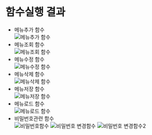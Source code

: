 # 함수실행 결과
- 메뉴추가 함수   
![메뉴추가 함수](https://user-images.githubusercontent.com/100466772/167415006-ceaf0db1-85aa-449e-8b38-1a8c38c4a9d2.PNG)
- 메뉴조회 함수    
![메뉴조회 함수](https://user-images.githubusercontent.com/100466772/167415226-fb694cb3-ee89-4d0e-8302-09b8cf28b54e.PNG)
- 메뉴수정 함수     
![메뉴수정 함수](https://user-images.githubusercontent.com/100466772/167415344-736aad98-d075-4123-b9ac-68c073a8374a.PNG)
- 메뉴삭제 함수     
![메뉴삭제 함수](https://user-images.githubusercontent.com/100466772/167415436-532a4777-e096-4709-a5cd-114a0ae662dd.PNG)
- 메뉴저장 함수    
![메뉴저장 함수](https://user-images.githubusercontent.com/100466772/167415652-0a8cb947-d8e2-4e71-8224-2163e4f072d7.PNG)
- 메뉴로드 함수    
![메뉴로드 함수](https://user-images.githubusercontent.com/100466772/167415678-3e90df43-8354-488e-91af-f58bb8355754.PNG)
- 비밀번호관련 함수     
![비밀번호함수](https://user-images.githubusercontent.com/100466772/167415521-3bb11669-8039-441a-8b7c-c9e2988cbbf0.PNG)
![비밀번호 변경함수](https://user-images.githubusercontent.com/100466772/167415536-1f68d4e1-2f79-4d9c-9aed-284745ca7cb9.PNG)
![비밀번호 변경함수2](https://user-images.githubusercontent.com/100466772/167415552-36ada8de-f3ab-4fa5-87ee-3cbc7e3fab2e.PNG)
